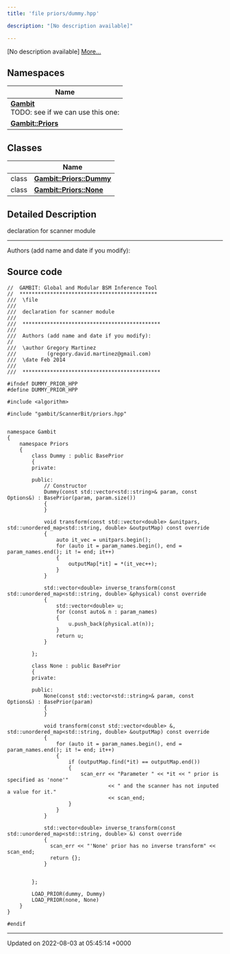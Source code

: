 ```yaml
---
title: 'file priors/dummy.hpp'

description: "[No description available]"

---
```







[No description available] [More...](#detailed-description)

## Namespaces

| Name           |
| -------------- |
| **[Gambit](/documentation/code/darkbit/namespaces/namespacegambit/)** <br>TODO: see if we can use this one:  |
| **[Gambit::Priors](/documentation/code/darkbit/namespaces/namespacegambit_1_1priors/)**  |

## Classes

|                | Name           |
| -------------- | -------------- |
| class | **[Gambit::Priors::Dummy](/documentation/code/darkbit/classes/classgambit_1_1priors_1_1dummy/)**  |
| class | **[Gambit::Priors::None](/documentation/code/darkbit/classes/classgambit_1_1priors_1_1none/)**  |

## Detailed Description


declaration for scanner module



------------------

Authors (add name and date if you modify): 




## Source code

```
//  GAMBIT: Global and Modular BSM Inference Tool
//  *********************************************
///  \file
///
///  declaration for scanner module
///
///  *********************************************
///
///  Authors (add name and date if you modify):
//
///  \author Gregory Martinez
///          (gregory.david.martinez@gmail.com)
///  \date Feb 2014
///
///  *********************************************

#ifndef DUMMY_PRIOR_HPP
#define DUMMY_PRIOR_HPP

#include <algorithm>

#include "gambit/ScannerBit/priors.hpp"


namespace Gambit
{
    namespace Priors
    {
        class Dummy : public BasePrior
        {
        private:

        public:
            // Constructor
            Dummy(const std::vector<std::string>& param, const Options&) : BasePrior(param, param.size())
            {
            }

            void transform(const std::vector<double> &unitpars, std::unordered_map<std::string, double> &outputMap) const override
            {
                auto it_vec = unitpars.begin();
                for (auto it = param_names.begin(), end = param_names.end(); it != end; it++)
                {
                    outputMap[*it] = *(it_vec++);
                }
            }

            std::vector<double> inverse_transform(const std::unordered_map<std::string, double> &physical) const override
            {
                std::vector<double> u;
                for (const auto& n : param_names)
                {
                    u.push_back(physical.at(n));
                }
                return u;
            }

        };

        class None : public BasePrior
        {
        private:

        public:
            None(const std::vector<std::string>& param, const Options&) : BasePrior(param)
            {
            }

            void transform(const std::vector<double> &, std::unordered_map<std::string, double> &outputMap) const override
            {
                for (auto it = param_names.begin(), end = param_names.end(); it != end; it++)
                {
                    if (outputMap.find(*it) == outputMap.end())
                    {
                        scan_err << "Parameter " << *it << " prior is specified as 'none'"
                                 << " and the scanner has not inputed a value for it."
                                 << scan_end;
                    }
                }
            }

            std::vector<double> inverse_transform(const std::unordered_map<std::string, double> &) const override
            {
              scan_err << "'None' prior has no inverse transform" << scan_end;
              return {};
            }


        };

        LOAD_PRIOR(dummy, Dummy)
        LOAD_PRIOR(none, None)
    }
}

#endif
```


-------------------------------

Updated on 2022-08-03 at 05:45:14 +0000

